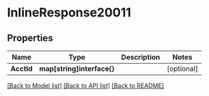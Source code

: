 # InlineResponse20011

## Properties

Name | Type | Description | Notes
------------ | ------------- | ------------- | -------------
**AcctId** | **map[string]interface{}** |  | [optional] 

[[Back to Model list]](../README.md#documentation-for-models) [[Back to API list]](../README.md#documentation-for-api-endpoints) [[Back to README]](../README.md)


